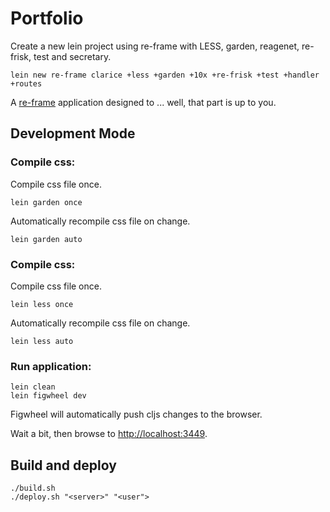 # Portfolio

Create a new lein project using re-frame with LESS, garden, reagenet,
re-frisk, test and secretary.

`lein new re-frame clarice +less +garden +10x +re-frisk +test +handler
+routes`

A [re-frame](https://github.com/Day8/re-frame) application designed to ... well, that part is up to you.

## Development Mode

### Compile css:

Compile css file once.

```
lein garden once
```

Automatically recompile css file on change.

```
lein garden auto
```

### Compile css:

Compile css file once.

```
lein less once
```

Automatically recompile css file on change.

```
lein less auto
```

### Run application:

```
lein clean
lein figwheel dev
```

Figwheel will automatically push cljs changes to the browser.

Wait a bit, then browse to [http://localhost:3449](http://localhost:3449).

## Build and deploy

```
./build.sh
./deploy.sh "<server>" "<user">
